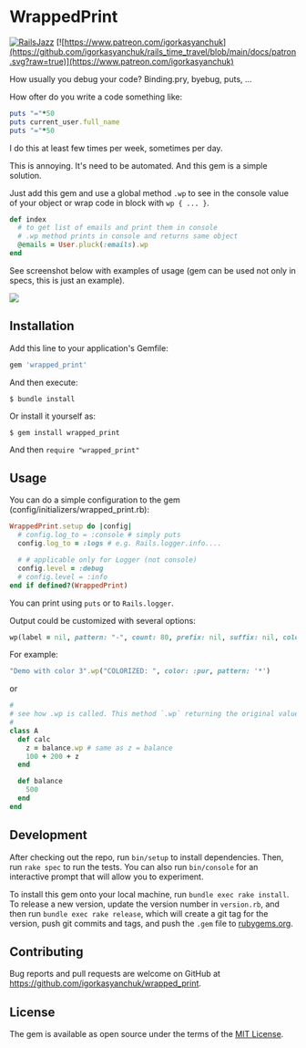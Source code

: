 # WrappedPrint

[![RailsJazz](https://github.com/igorkasyanchuk/rails_time_travel/blob/main/docs/my_other.svg?raw=true)](https://www.railsjazz.com)
[![https://www.patreon.com/igorkasyanchuk](https://github.com/igorkasyanchuk/rails_time_travel/blob/main/docs/patron.svg?raw=true)](https://www.patreon.com/igorkasyanchuk)

How usually you debug your code? Binding.pry, byebug, puts, ... 

How ofter do you write a code something like:

```ruby
puts "="*50
puts current_user.full_name
puts "="*50
```

I do this at least few times per week, sometimes per day. 

This is annoying. It's need to be automated. And this gem is a simple solution.

Just add this gem and use a global method `.wp` to see in the console value of your object or wrap code in block with `wp { ... }`.

```ruby
def index
  # to get list of emails and print them in console
  # .wp method prints in console and returns same object
  @emails = User.pluck(:emails).wp
end
```

See screenshot below with examples of usage (gem can be used not only in specs, this is just an example).

[<img src="https://raw.githubusercontent.com/igorkasyanchuk/wrapped_print/main/docs/demo_print.png"
/>](https://raw.githubusercontent.com/igorkasyanchuk/wrapped_print/main/docs/demo_print.png)

## Installation

Add this line to your application's Gemfile:

```ruby
gem 'wrapped_print'
```

And then execute:

    $ bundle install

Or install it yourself as:

    $ gem install wrapped_print

And then `require "wrapped_print"`

## Usage

You can do a simple configuration to the gem (config/initializers/wrapped_print.rb):

```ruby
WrappedPrint.setup do |config|
  # config.log_to = :console # simply puts
  config.log_to = :logs # e.g. Rails.logger.info....

  # # applicable only for Logger (not console)
  config.level = :debug
  # config.level = :info
end if defined?(WrappedPrint)
```

You can print using `puts` or to `Rails.logger`.

Output could be customized with several options:

```ruby
wp(label = nil, pattern: "-", count: 80, prefix: nil, suffix: nil, color: nil)
```

For example:

```ruby
"Demo with color 3".wp("COLORIZED: ", color: :pur, pattern: '*')
```

or

```ruby
#
# see how .wp is called. This method `.wp` returning the original value, so you can use it as normal variable.
# 
class A
  def calc
    z = balance.wp # same as z = balance
    100 + 200 + z
  end

  def balance
    500
  end
end
```

## Development

After checking out the repo, run `bin/setup` to install dependencies. Then, run `rake spec` to run the tests. You can also run `bin/console` for an interactive prompt that will allow you to experiment.

To install this gem onto your local machine, run `bundle exec rake install`. To release a new version, update the version number in `version.rb`, and then run `bundle exec rake release`, which will create a git tag for the version, push git commits and tags, and push the `.gem` file to [rubygems.org](https://rubygems.org).

## Contributing

Bug reports and pull requests are welcome on GitHub at https://github.com/igorkasyanchuk/wrapped_print.


## License

The gem is available as open source under the terms of the [MIT License](https://opensource.org/licenses/MIT).
